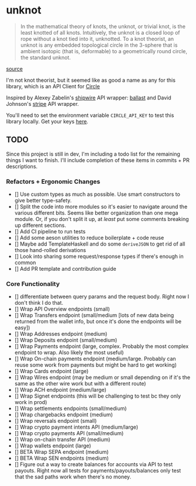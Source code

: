 # unknot

> In the mathematical theory of knots, the unknot, or trivial knot, is the least knotted of all knots. Intuitively, the unknot is a closed loop of rope without a knot tied into it, unknotted. To a knot theorist, an unknot is any embedded topological circle in the 3-sphere that is ambient isotopic (that is, deformable) to a geometrically round circle, the standard unknot.

[source](https://en.wikipedia.org/wiki/Unknot)

I'm not knot theorist, but it seemed like as good a name as any for this library, which is an API Client for [Circle](https://developers.circle.com/)

Inspired by Alexey Zabelin's [shipwire](https://www.shipwire.com/) API wrapper: [ballast](https://github.com/alexeyzab/ballast) and David Johnson's [stripe](https://github.com/dmjio/stripe) API wrapper.

You'll need to set the environment variable `CIRCLE_API_KEY` to test this library locally.  Get your keys [here](https://developers.circle.com/docs/api-keys).

## TODO

Since this project is still in dev, I'm including a todo list for the remaining things I want to finish.  I'll include completion of these items in commits + PR descriptions.

### Refactors + Ergonomic Changes

- [] Use custom types as much as possible.  Use smart constructors to give better type-safety.
- [] Split the code into more modules so it's easier to navigate around the various different bits.  Seems like better organization than one mega module.  Or, if you don't split it up, at _least_ put some comments breaking up different sections.
- [] Add CI pipeline to run tests
- [] Add some aeson utilities to reduce boilerplate + code reuse
- [] Maybe add TemplateHaskell and do some `deriveJSON` to get rid of all those hand-rolled derivations
- [] Look into sharing some request/response types if there's enough in common
- [] Add PR template and contribution guide

### Core Functionality

- [] differentiate between query params and the request body.  Right now I don't think I do that.
- [] Wrap API Overview endpoints (small)
- [] Wrap Transfers endpoint (small/medium [lots of new data being returned from the wallet info, but once it's done the endpoints will be easy])
- [] Wrap Addresses endpoint (medium)
- [] Wrap Deposits endpoint (small/medium)
- [] Wrap Payments endpoint (large, complex.  Probably the most complex endpoint to wrap.  Also likely the most useful)
- [] Wrap On-chain payments endpoint (medium/large.  Probably can reuse some work from payments but might be hard to get working)
- [] Wrap Cards endpoint (large)
- [] Wrap Wires endpoint (may be medium or small depending on if it's the same as the other wire work but with a different route)
- [] Wrap ACH endpoint (medium/large)
- [] Wrap Signet endpoints (this will be challenging to test bc they only work in prod)
- [] Wrap settlements endpoints (small/medium)
- [] Wrap chargebacks endpoint (medium)
- [] Wrap reversals endpoint (small)
- [] Wrap crypto payment intents API (medium/large)
- [] Wrap crypto payments API (small/medium)
- [] Wrap on-chain transfer API (medium)
- [] Wrap wallets endpoint (large)
- [] BETA Wrap SEPA endpoint (medium)
- [] BETA Wrap SEN endpoints (medium)
- [] Figure out a way to create balances for accounts via API to test payouts.  Right now all tests for payments/payouts/balances only test that the sad paths work when there's no money.

